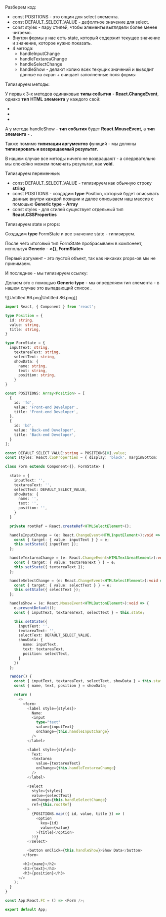Разберем код:

- const POSITIONS - это опции для select элемента.
- const DEFAULT_SELECT_VALUE - дефолтное значение для select.
- const styles - пару стилей, чтобы элементы выглядели более менее читаемо.
- Внутри формы у нас есть state, который содержит текущее значение и значение, которое нужно показать.
- 4 метода:
    - handleInputChange
    - handleTextareaChange
    - handleSelectChange
    - handleShow - делают копию всех текущих значений и выводит данные на экран + очищает заполненные поля формы

  

Типизируем методы:

У первых 3-х методов одинаковые **типы события** - **React.ChangeEvent**, однако **тип** **HTML** **элемента** у каждого свой:

- **<HTMLInputElement>**
- **<HTMLTextAreaElement>**
- **<HTMLSelectElement>**

А у метода handleShow - **тип** **события** будет **React.MouseEvent**, а **тип** **элемента** - **<HTMLButtonElement>**.

Также помимо **типизации аргументов** функций - мы должны **типизировать и возвращаемый результат**.

В нашем случае все методы ничего не возвращают - а следовательно мы спокойно можем помечать результат, как **void**.

  

Типизируем переменные:

- const DEFAULT_SELECT_VALUE - типизируем как обычную строку **string**
- const POSITIONS - создадим **type** Position, который будет описывать данные внутри каждой позиции и далее описываем наш массив с помощью **Generic type** - **Array<Position>**
- const styles - для стилей существует отдельный тип **React.CSSProperties**

  

Типизируем state и props:

Создадим **type** FormState и все значение state - типизируем.

После чего итоговый тип FormState пробрасываем в компонент, используя **Generic** - **<{}, FormState>**

Первый аргумент - это пустой объект, так как никаких props-ов мы не принимаем.

  

И последнее - мы типизируем ссылку:

Делаем это с помощью **Generic type** - мы определяем тип элемента - в нашем случае это выпадающий список **<HTMLSelectElement>**.

![[Untitled 86.png|Untitled 86.png]]

```TypeScript
import React, { Component } from 'react';

type Position = {
  id: string,
  value: string,
  title: string,
}

type FormState = {
  inputText: string,
    textareaText: string,
    selectText: string,
    showData: {
      name: string,
      text: string,
      position: string,
    }
}

const POSITIONS: Array<Position> = [
  {
    id: 'fd',
    value: 'Front-end Developer',
    title: 'Front-end Developer',
  },
  {
    id: 'bd',
    value: 'Back-end Developer',
    title: 'Back-end Developer',
  }
];

const DEFAULT_SELECT_VALUE:string = POSITIONS[0].value;
const styles: React.CSSProperties = { display: 'block', marginBottom: '10px' };

class Form extends Component<{}, FormState> {
  
  state = {
    inputText: '',
    textareaText: '',
    selectText: DEFAULT_SELECT_VALUE,
    showData: {
      name: '',
      text: '',
      position: '',
    }
  }

  private rootRef = React.createRef<HTMLSelectElement>();

  handleInputChange = (e: React.ChangeEvent<HTMLInputElement>):void => {
    const { target: { value: inputText } } = e;
    this.setState({ inputText });
  };

  handleTextareaChange = (e: React.ChangeEvent<HTMLTextAreaElement>):void => {
    const { target: { value: textareaText } } = e;
    this.setState({ textareaText });
  };

  handleSelectChange = (e: React.ChangeEvent<HTMLSelectElement>):void => {
    const { target: { value: selectText } } = e;
    this.setState({ selectText });
  };

  handleShow = (e: React.MouseEvent<HTMLButtonElement>):void => {
    e.preventDefault();
    const { inputText, textareaText, selectText } = this.state;

    this.setState({
      inputText: '',
      textareaText: '',
      selectText: DEFAULT_SELECT_VALUE,
      showData: {
        name: inputText,
        text: textareaText,
        position: selectText,
      }
    })
  };

  render() {
    const { inputText, textareaText, selectText, showData } = this.state;
    const { name, text, position } = showData;

    return (
      <>
        <form>
          <label style={styles}>
            Name:
            <input
              type="text"
              value={inputText}
              onChange={this.handleInputChange}
            />
          </label>

          <label style={styles}>
            Text:
            <textarea
              value={textareaText}
              onChange={this.handleTextareaChange}
            />
          </label>

          <select
            style={styles}
            value={selectText}
            onChange={this.handleSelectChange}
            ref={this.rootRef}
          >
            {POSITIONS.map(({ id, value, title }) => (
              <option
                key={id}
                value={value}
              >{title}</option>
            ))}
          </select>

          <button onClick={this.handleShow}>Show Data</button>
        </form>

        <h2>{name}</h2>
        <h3>{text}</h3>
        <h3>{position}</h3>
      </>
    );
  }
}

const App:React.FC = () => <Form />;

export default App;
```